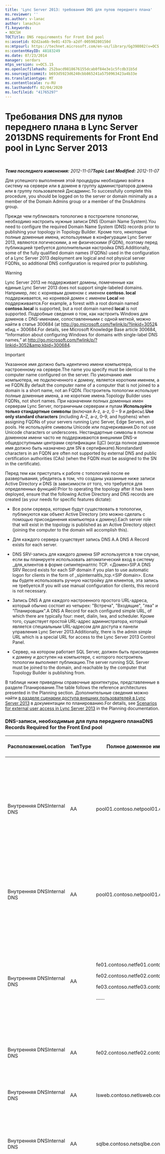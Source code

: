 ```yaml
---
title: 'Lync Server 2013: требования DNS для пулов переднего плана'
ms.reviewer: ''
ms.author: v-lanac
author: lanachin
f1.keywords:
- NOCSH
TOCTitle: DNS requirements for Front End pool
ms:assetid: 02d2aa6b-9e01-437b-a2df-00590280150d
ms:mtpsurl: https://technet.microsoft.com/en-us/library/Gg398082(v=OCS.15)
ms:contentKeyID: 48183249
ms.date: 07/23/2014
manager: serdars
mtps_version: v=OCS.15
ms.openlocfilehash: 252bacd9818676155dcab0f84e3e1c5fcdb31b5d
ms.sourcegitcommit: b693d5923d6240cbb865241a5750963423a4b33e
ms.translationtype: MT
ms.contentlocale: ru-RU
ms.lasthandoff: 02/04/2020
ms.locfileid: "41765297"
---
```

<div data-xmlns="http://www.w3.org/1999/xhtml">

<div class="topic" data-xmlns="http://www.w3.org/1999/xhtml" data-msxsl="urn:schemas-microsoft-com:xslt" data-cs="http://msdn.microsoft.com/en-us/">

<div data-asp="http://msdn2.microsoft.com/asp">

# <a name="dns-requirements-for-front-end-pool-in-lync-server-2013"></a><span data-ttu-id="2cce3-102">Требования DNS для пулов переднего плана в Lync Server 2013</span><span class="sxs-lookup"><span data-stu-id="2cce3-102">DNS requirements for Front End pool in Lync Server 2013</span></span>

</div>

<div id="mainSection">

<div id="mainBody">

<span> </span>

<span data-ttu-id="2cce3-103">_**Тема последнего изменения:** 2012-11-07_</span><span class="sxs-lookup"><span data-stu-id="2cce3-103">_**Topic Last Modified:** 2012-11-07_</span></span>

<span data-ttu-id="2cce3-104">Для успешного выполнения этой процедуры необходимо войти в систему на сервере или в домене в группу администраторов домена или в группу пользователей Днсадминс.</span><span class="sxs-lookup"><span data-stu-id="2cce3-104">To successfully complete this procedure, you should be logged on to the server or domain minimally as a member of the Domain Admins group or a member of the DnsAdmins group.</span></span>

<span data-ttu-id="2cce3-105">Прежде чем публиковать топологию в построителе топологии, необходимо настроить нужные записи DNS (Domain Name System).</span><span class="sxs-lookup"><span data-stu-id="2cce3-105">You need to configure the required Domain Name System (DNS) records prior to publishing your topology in Topology Builder.</span></span> <span data-ttu-id="2cce3-106">Кроме того, некоторые полные доменные имена, используемые в конфигурации Lync Server 2013, являются логическими, а не физическими (FQDN), поэтому перед публикацией требуется дополнительная настройка DNS.</span><span class="sxs-lookup"><span data-stu-id="2cce3-106">Additionally, some of the fully qualified domain names (FQDNs) used in the configuration of a Lync Server 2013 deployment are logical and not physical server FQDNs, so additional DNS configuration is required prior to publishing.</span></span>

<div>


> [!WARNING]  
> <span data-ttu-id="2cce3-107">Lync Server 2013 не поддерживает домены, помеченные как единые.</span><span class="sxs-lookup"><span data-stu-id="2cce3-107">Lync Server 2013 does not support single-labeled domains.</span></span> <span data-ttu-id="2cce3-108">Например, лес с корневым доменом с именем <STRONG>contoso. local</STRONG> поддерживается, но корневой домен с именем <STRONG>Local</STRONG> не поддерживается.</span><span class="sxs-lookup"><span data-stu-id="2cce3-108">For example, a forest with a root domain named <STRONG>contoso.local</STRONG> is supported, but a root domain named <STRONG>local</STRONG> is not supported.</span></span> <span data-ttu-id="2cce3-109">Подробные сведения о том, как настроить Windows для доменов с DNS-именами, сопоставленными с одной меткой, можно найти в статье 300684 (at <A class=uri href="http://go.microsoft.com/fwlink/p/?linkid=3052%26kbid=300684"> http://go.microsoft.com/fwlink/p/?linkid=3052&amp; кбид = 300684</A>.</span><span class="sxs-lookup"><span data-stu-id="2cce3-109">For details, see Microsoft Knowledge Base article 300684, “Information about configuring Windows for domains with single-label DNS names,” at <A class=uri href="http://go.microsoft.com/fwlink/p/?linkid=3052%26kbid=300684">http://go.microsoft.com/fwlink/p/?linkid=3052&amp;kbid=300684</A>.</span></span>



</div>

<div>


> [!IMPORTANT]  
> <span data-ttu-id="2cce3-110">Указанное имя должно быть идентично имени компьютера, настроенному на сервере.</span><span class="sxs-lookup"><span data-stu-id="2cce3-110">The name you specify must be identical to the computer name configured on the server.</span></span> <span data-ttu-id="2cce3-111">По умолчанию имя компьютера, не подключенного к домену, является коротким именем, а не FQDN.</span><span class="sxs-lookup"><span data-stu-id="2cce3-111">By default the computer name of a computer that is not joined to a domain is a short name, not an FQDN.</span></span> <span data-ttu-id="2cce3-112">Построитель топологии использует полные доменные имена, а не короткие имена.</span><span class="sxs-lookup"><span data-stu-id="2cce3-112">Topology Builder uses FQDNs, not short names.</span></span> <span data-ttu-id="2cce3-113">При назначении полных доменных имен серверам Lync Server, пограничным серверам и пулам <STRONG>Используйте только стандартные символы</STRONG> (включая A-z, a-z, 0 – 9 и дефисы).</span><span class="sxs-lookup"><span data-stu-id="2cce3-113"><STRONG>Use only standard characters</STRONG> (including A–Z, a–z, 0–9, and hyphens) when assigning FQDNs of your servers running Lync Server, Edge Servers, and pools.</span></span> <span data-ttu-id="2cce3-114">Не используйте символы Unicode или подчеркивания.</span><span class="sxs-lookup"><span data-stu-id="2cce3-114">Do not use Unicode characters or underscores.</span></span> <span data-ttu-id="2cce3-115">Нестандартные символы в полном доменном имени часто не поддерживаются внешними DNS-и общедоступными центрами сертификации (ЦС) (когда полное доменное имя должно быть назначено для SN в сертификате).</span><span class="sxs-lookup"><span data-stu-id="2cce3-115">Nonstandard characters in an FQDN are often not supported by external DNS and public certification authorities (CAs) (when the FQDN must be assigned to the SN in the certificate).</span></span>



</div>

<span data-ttu-id="2cce3-116">Перед тем как приступать к работе с топологией после ее развертывания, убедитесь в том, что созданы указанные ниже записи Active Directory и DNS (в зависимости от того, что требуется для определенных функций):</span><span class="sxs-lookup"><span data-stu-id="2cce3-116">Prior to operating the topology after it has been deployed, ensure that the following Active Directory and DNS records are created (as your needs for specific features dictate):</span></span>

  - <span data-ttu-id="2cce3-117">Все роли сервера, которые будут существовать в топологии, публикуются как объект Active Directory (это можно сделать с помощью присоединения компьютера к домену).</span><span class="sxs-lookup"><span data-stu-id="2cce3-117">Each server role that will exist in the topology is published as an Active Directory object (joining the computer to the domain will accomplish this).</span></span>

  - <span data-ttu-id="2cce3-118">Для каждого сервера существует запись DNS A.</span><span class="sxs-lookup"><span data-stu-id="2cce3-118">A DNS A Record exists for each server.</span></span>

  - <span data-ttu-id="2cce3-119">DNS SRV-запись для каждого домена SIP используется в том случае, если вы планируете использовать автоматический вход в систему \_для\_клиентов в форме сипинтерналтлс TCP. \<Домен\>SIP.</span><span class="sxs-lookup"><span data-stu-id="2cce3-119">A DNS SRV Record exists for each SIP domain if you plan to use automatic logon for clients in the form of \_sipinternaltls\_tcp.\<SIP domain\>.</span></span> <span data-ttu-id="2cce3-120">Если вы будете использовать ручную настройку для клиентов, эта запись не требуется.</span><span class="sxs-lookup"><span data-stu-id="2cce3-120">If you will use manual configuration for clients, this record is not necessary.</span></span>

  - <span data-ttu-id="2cce3-121">Запись DNS A для каждого настроенного простого URL-адреса, который обычно состоит из четырех: "Встреча", "Входящие", "лва" и "Планировщик".</span><span class="sxs-lookup"><span data-stu-id="2cce3-121">A DNS A Record for each configured simple URL, of which there are typically four: meet, dialin, lwa, and scheduler.</span></span> <span data-ttu-id="2cce3-122">Кроме того, существует простой URL-адрес администратора, который является специальным URL-адресом для доступа к панели управления Lync Server 2013.</span><span class="sxs-lookup"><span data-stu-id="2cce3-122">Additionally, there is the admin simple URL which is a special URL for access to the Lync Server 2013 Control Panel.</span></span>

  - <span data-ttu-id="2cce3-123">Сервер, на котором работает SQL Server, должен быть присоединен к домену и доступен на компьютере, с которого построитель топологии выполняет публикацию.</span><span class="sxs-lookup"><span data-stu-id="2cce3-123">The server running SQL Server must be joined to the domain, and reachable by the computer that Topology Builder is publishing from.</span></span>

<span data-ttu-id="2cce3-124">В таблице ниже приведены справочные архитектуры, представленные в разделе Планирование.</span><span class="sxs-lookup"><span data-stu-id="2cce3-124">The table follows the reference architectures presented in the Planning section.</span></span> <span data-ttu-id="2cce3-125">Дополнительные сведения можно найти [в разделе сценарии доступа внешних пользователей в Lync Server 2013](lync-server-2013-scenarios-for-external-user-access.md) в документации по планированию.</span><span class="sxs-lookup"><span data-stu-id="2cce3-125">For details, see [Scenarios for external user access in Lync Server 2013](lync-server-2013-scenarios-for-external-user-access.md) in the Planning documentation.</span></span>

<div id="sectionSection0" class="section">

### <a name="dns-records-required-for-the-front-end-pool"></a><span data-ttu-id="2cce3-126">DNS-записи, необходимые для пула переднего плана</span><span class="sxs-lookup"><span data-stu-id="2cce3-126">DNS Records Required for the Front End pool</span></span>

<table>
<colgroup>
<col style="width: 25%" />
<col style="width: 25%" />
<col style="width: 25%" />
<col style="width: 25%" />
</colgroup>
<thead>
<tr class="header">
<th><span data-ttu-id="2cce3-127">Расположение</span><span class="sxs-lookup"><span data-stu-id="2cce3-127">Location</span></span></th>
<th><span data-ttu-id="2cce3-128">Тип</span><span class="sxs-lookup"><span data-stu-id="2cce3-128">Type</span></span></th>
<th><span data-ttu-id="2cce3-129">Полное доменное имя</span><span class="sxs-lookup"><span data-stu-id="2cce3-129">FQDN</span></span></th>
<th><span data-ttu-id="2cce3-130">Карты и примечания</span><span class="sxs-lookup"><span data-stu-id="2cce3-130">Maps to/Comments</span></span></th>
</tr>
</thead>
<tbody>
<tr class="odd">
<td><p><span data-ttu-id="2cce3-131">Внутренняя DNS</span><span class="sxs-lookup"><span data-stu-id="2cce3-131">Internal DNS</span></span></p></td>
<td><p><span data-ttu-id="2cce3-132">А</span><span class="sxs-lookup"><span data-stu-id="2cce3-132">A</span></span></p></td>
<td><p><span data-ttu-id="2cce3-133">pool01.contoso.net</span><span class="sxs-lookup"><span data-stu-id="2cce3-133">pool01.contoso.net</span></span></p></td>
<td><p><span data-ttu-id="2cce3-134">Pool01 (Балансировка нагрузки DNS).</span><span class="sxs-lookup"><span data-stu-id="2cce3-134">Pool01 (DNS load balancing).</span></span> <span data-ttu-id="2cce3-135">Требуется запись DNS A для IP-адреса каждого сервера переднего плана в пуле, сопоставленная с полным доменным именем пула.</span><span class="sxs-lookup"><span data-stu-id="2cce3-135">Requires a DNS A record for the IP address of each Front End Server within the pool, mapping to the pool FQDN.</span></span></p></td>
</tr>
<tr class="even">
<td><p><span data-ttu-id="2cce3-136">Внутренняя DNS</span><span class="sxs-lookup"><span data-stu-id="2cce3-136">Internal DNS</span></span></p></td>
<td><p><span data-ttu-id="2cce3-137">А</span><span class="sxs-lookup"><span data-stu-id="2cce3-137">A</span></span></p></td>
<td><p><span data-ttu-id="2cce3-138">pool01.contoso.net</span><span class="sxs-lookup"><span data-stu-id="2cce3-138">pool01.contoso.net</span></span></p></td>
<td><p><span data-ttu-id="2cce3-139">Pool01 (виртуальный IP-адрес (VIP) балансировщика аппаратной балансировки нагрузки).</span><span class="sxs-lookup"><span data-stu-id="2cce3-139">Pool01 (virtual IP (VIP) of hardware load balancer).</span></span></p></td>
</tr>
<tr class="odd">
<td><p><span data-ttu-id="2cce3-140">Внутренняя DNS</span><span class="sxs-lookup"><span data-stu-id="2cce3-140">Internal DNS</span></span></p></td>
<td><p><span data-ttu-id="2cce3-141">А</span><span class="sxs-lookup"><span data-stu-id="2cce3-141">A</span></span></p></td>
<td><p><span data-ttu-id="2cce3-142">fe01.contoso.net</span><span class="sxs-lookup"><span data-stu-id="2cce3-142">fe01.contoso.net</span></span></p>
<p><span data-ttu-id="2cce3-143">fe02.contoso.net</span><span class="sxs-lookup"><span data-stu-id="2cce3-143">fe02.contoso.net</span></span></p>
<p><span data-ttu-id="2cce3-144">fe03.contoso.net</span><span class="sxs-lookup"><span data-stu-id="2cce3-144">fe03.contoso.net</span></span></p>
<p><span data-ttu-id="2cce3-145">…</span><span class="sxs-lookup"><span data-stu-id="2cce3-145">…</span></span></p></td>
<td><p><span data-ttu-id="2cce3-146">Сервер Pool01 переднего плана (узел 1).</span><span class="sxs-lookup"><span data-stu-id="2cce3-146">Pool01 Front End Server (NODE 1).</span></span></p>
<p><span data-ttu-id="2cce3-147">Сервер Pool01 переднего плана (узел 2).</span><span class="sxs-lookup"><span data-stu-id="2cce3-147">Pool01 Front End Server (NODE 2).</span></span></p>
<p><span data-ttu-id="2cce3-148">Сервер Pool01 переднего плана (узел 3).</span><span class="sxs-lookup"><span data-stu-id="2cce3-148">Pool01 Front End Server (NODE 3).</span></span></p>
<p><span data-ttu-id="2cce3-149">…</span><span class="sxs-lookup"><span data-stu-id="2cce3-149">…</span></span></p></td>
</tr>
<tr class="even">
<td><p><span data-ttu-id="2cce3-150">Внутренняя DNS</span><span class="sxs-lookup"><span data-stu-id="2cce3-150">Internal DNS</span></span></p></td>
<td><p><span data-ttu-id="2cce3-151">А</span><span class="sxs-lookup"><span data-stu-id="2cce3-151">A</span></span></p></td>
<td><p><span data-ttu-id="2cce3-152">fe02.contoso.net</span><span class="sxs-lookup"><span data-stu-id="2cce3-152">fe02.contoso.net</span></span></p></td>
<td><p><span data-ttu-id="2cce3-153">Сервер Pool01 переднего плана (узел 2).</span><span class="sxs-lookup"><span data-stu-id="2cce3-153">Pool01 Front End Server (NODE 2).</span></span></p></td>
</tr>
<tr class="odd">
<td><p><span data-ttu-id="2cce3-154">Внутренняя DNS</span><span class="sxs-lookup"><span data-stu-id="2cce3-154">Internal DNS</span></span></p></td>
<td><p><span data-ttu-id="2cce3-155">А</span><span class="sxs-lookup"><span data-stu-id="2cce3-155">A</span></span></p></td>
<td><p><span data-ttu-id="2cce3-156">lsweb.contoso.net</span><span class="sxs-lookup"><span data-stu-id="2cce3-156">lsweb.contoso.net</span></span></p></td>
<td><p><span data-ttu-id="2cce3-157">Pool01 (VIP) для веб-трафика между клиентом и сервером.</span><span class="sxs-lookup"><span data-stu-id="2cce3-157">Pool01 (VIP) for client-to-server web traffic.</span></span></p></td>
</tr>
<tr class="even">
<td><p><span data-ttu-id="2cce3-158">Внутренняя DNS</span><span class="sxs-lookup"><span data-stu-id="2cce3-158">Internal DNS</span></span></p></td>
<td><p><span data-ttu-id="2cce3-159">А</span><span class="sxs-lookup"><span data-stu-id="2cce3-159">A</span></span></p></td>
<td><p><span data-ttu-id="2cce3-160">sqlbe.contoso.net</span><span class="sxs-lookup"><span data-stu-id="2cce3-160">sqlbe.contoso.net</span></span></p></td>
<td><p><span data-ttu-id="2cce3-161">Сервер Pool01 Server, на котором запущен SQL Server 2008 R2.</span><span class="sxs-lookup"><span data-stu-id="2cce3-161">Pool01 Back End Server running SQL Server 2008 R2.</span></span></p></td>
</tr>
<tr class="odd">
<td><p><span data-ttu-id="2cce3-162">Внутренняя DNS</span><span class="sxs-lookup"><span data-stu-id="2cce3-162">Internal DNS</span></span></p></td>
<td><p><span data-ttu-id="2cce3-163">А</span><span class="sxs-lookup"><span data-stu-id="2cce3-163">A</span></span></p></td>
<td><p><span data-ttu-id="2cce3-164">sip.contoso.com</span><span class="sxs-lookup"><span data-stu-id="2cce3-164">sip.contoso.com</span></span></p></td>
<td><p><span data-ttu-id="2cce3-165">Требуется для Lync Phone Edition или для автоматического входа в систему клиентов без DNS SRV-записей и для строгого сопоставления доменов.</span><span class="sxs-lookup"><span data-stu-id="2cce3-165">Required for Lync Phone Edition, or automatic logon of clients without DNS SRV records, and for strict domain matching.</span></span> <span data-ttu-id="2cce3-166">Не является обязательным для всех случаев.</span><span class="sxs-lookup"><span data-stu-id="2cce3-166">Not required in all cases.</span></span></p></td>
</tr>
<tr class="even">
<td><p><span data-ttu-id="2cce3-167">Внутренняя DNS</span><span class="sxs-lookup"><span data-stu-id="2cce3-167">Internal DNS</span></span></p></td>
<td><p><span data-ttu-id="2cce3-168">А</span><span class="sxs-lookup"><span data-stu-id="2cce3-168">A</span></span></p></td>
<td><p><span data-ttu-id="2cce3-169">sip.fabrikam.com</span><span class="sxs-lookup"><span data-stu-id="2cce3-169">sip.fabrikam.com</span></span></p></td>
<td><p><span data-ttu-id="2cce3-170">Предполагается наличие второго домена SIP.</span><span class="sxs-lookup"><span data-stu-id="2cce3-170">Assumes a second SIP domain.</span></span> <span data-ttu-id="2cce3-171">Требуется для Lync Phone Edition, автоматического входа в систему клиентов без DNS SRV-записей и для строгого сопоставления доменов.</span><span class="sxs-lookup"><span data-stu-id="2cce3-171">Required for Lync Phone Edition, automatic logon of clients without DNS SRV records, and for strict domain matching.</span></span> <span data-ttu-id="2cce3-172">Не является обязательным для всех случаев.</span><span class="sxs-lookup"><span data-stu-id="2cce3-172">Not required in all cases.</span></span></p></td>
</tr>
<tr class="odd">
<td><p><span data-ttu-id="2cce3-173">Внутренняя DNS</span><span class="sxs-lookup"><span data-stu-id="2cce3-173">Internal DNS</span></span></p></td>
<td><p><span data-ttu-id="2cce3-174">А</span><span class="sxs-lookup"><span data-stu-id="2cce3-174">A</span></span></p></td>
<td><p><span data-ttu-id="2cce3-175">dialin.contoso.com</span><span class="sxs-lookup"><span data-stu-id="2cce3-175">dialin.contoso.com</span></span></p></td>
<td><p><span data-ttu-id="2cce3-176">Простой URL-адрес для конференц-связи с телефонным подключением, опубликованный внутренне — сервер переднего плана (или режиссер, если он установлен) отвечает на простые URL-запросы.</span><span class="sxs-lookup"><span data-stu-id="2cce3-176">Simple URL for dial-in conferencing published internally – Front End Server (or Director, if installed) responds to simple URL queries.</span></span></p></td>
</tr>
<tr class="even">
<td><p><span data-ttu-id="2cce3-177">Внутренняя DNS</span><span class="sxs-lookup"><span data-stu-id="2cce3-177">Internal DNS</span></span></p></td>
<td><p><span data-ttu-id="2cce3-178">А</span><span class="sxs-lookup"><span data-stu-id="2cce3-178">A</span></span></p></td>
<td><p><span data-ttu-id="2cce3-179">meet.contoso.com</span><span class="sxs-lookup"><span data-stu-id="2cce3-179">meet.contoso.com</span></span></p></td>
<td><p><span data-ttu-id="2cce3-180">Простой URL-адрес для конференций, опубликованный внутренне — сервер переднего плана (или режиссер, если он установлен) отвечает на простые URL-запросы.</span><span class="sxs-lookup"><span data-stu-id="2cce3-180">Simple URL for conferences published internally – Front End Server (or Director, if installed) responds to simple URL queries.</span></span></p></td>
</tr>
<tr class="odd">
<td><p><span data-ttu-id="2cce3-181">Внутренняя DNS</span><span class="sxs-lookup"><span data-stu-id="2cce3-181">Internal DNS</span></span></p></td>
<td><p><span data-ttu-id="2cce3-182">А</span><span class="sxs-lookup"><span data-stu-id="2cce3-182">A</span></span></p></td>
<td><p><span data-ttu-id="2cce3-183">admin.contoso.com</span><span class="sxs-lookup"><span data-stu-id="2cce3-183">admin.contoso.com</span></span></p>
<p><span data-ttu-id="2cce3-184">RAS</span><span class="sxs-lookup"><span data-stu-id="2cce3-184">admin</span></span></p></td>
<td><p><span data-ttu-id="2cce3-185">Необязательная запись, простой URL-адрес для панели управления Lync Server 2013, опубликованный внутренним образом сервер переднего плана (или режиссер, если он установлен) отвечает на простые URL-запросы.</span><span class="sxs-lookup"><span data-stu-id="2cce3-185">Optional record, simple URL for Lync Server 2013 Control Panel published internally - Front End Server (or Director, if installed) responds to simple URL queries.</span></span> <span data-ttu-id="2cce3-186">Рекомендуется только имя узла (имя домена не поддерживается).</span><span class="sxs-lookup"><span data-stu-id="2cce3-186">Host name only (no domain name) is recommended.</span></span></p></td>
</tr>
</tbody>
</table>


<div>


> [!NOTE]  
> <span data-ttu-id="2cce3-187">VIP = виртуальный IP-адрес для подсистемы балансировки нагрузки для оборудования</span><span class="sxs-lookup"><span data-stu-id="2cce3-187">VIP = Virtual IP address for hardware load balancer</span></span>



</div>

</div>

<div>

## <a name="dns-srv-records-for-the-front-end-pool"></a><span data-ttu-id="2cce3-188">Записи DNS SRV для пула переднего плана</span><span class="sxs-lookup"><span data-stu-id="2cce3-188">DNS SRV Records for the Front End pool</span></span>


<table style="width:100%;">
<colgroup>
<col style="width: 16%" />
<col style="width: 16%" />
<col style="width: 16%" />
<col style="width: 16%" />
<col style="width: 16%" />
<col style="width: 16%" />
</colgroup>
<thead>
<tr class="header">
<th><span data-ttu-id="2cce3-189">Расположение</span><span class="sxs-lookup"><span data-stu-id="2cce3-189">Location</span></span></th>
<th><span data-ttu-id="2cce3-190">Тип</span><span class="sxs-lookup"><span data-stu-id="2cce3-190">Type</span></span></th>
<th><span data-ttu-id="2cce3-191">Полное доменное имя</span><span class="sxs-lookup"><span data-stu-id="2cce3-191">FQDN</span></span></th>
<th><span data-ttu-id="2cce3-192">Целевое полное доменное имя</span><span class="sxs-lookup"><span data-stu-id="2cce3-192">Target FQDN</span></span></th>
<th><span data-ttu-id="2cce3-193">Порт</span><span class="sxs-lookup"><span data-stu-id="2cce3-193">Port</span></span></th>
<th><span data-ttu-id="2cce3-194">Карты и примечания</span><span class="sxs-lookup"><span data-stu-id="2cce3-194">Maps to/Comments</span></span></th>
</tr>
</thead>
<tbody>
<tr class="odd">
<td><p><span data-ttu-id="2cce3-195">Внутренняя DNS</span><span class="sxs-lookup"><span data-stu-id="2cce3-195">Internal DNS</span></span></p></td>
<td><p><span data-ttu-id="2cce3-196">SRV</span><span class="sxs-lookup"><span data-stu-id="2cce3-196">SRV</span></span></p></td>
<td><p><span data-ttu-id="2cce3-197">_sipinternaltls. _tcp. contoso. com</span><span class="sxs-lookup"><span data-stu-id="2cce3-197">_sipinternaltls._tcp.contoso.com</span></span></p></td>
<td><p><span data-ttu-id="2cce3-198">pool01.contoso.com</span><span class="sxs-lookup"><span data-stu-id="2cce3-198">pool01.contoso.com</span></span></p></td>
<td><p><span data-ttu-id="2cce3-199">5061</span><span class="sxs-lookup"><span data-stu-id="2cce3-199">5061</span></span></p></td>
<td><p><span data-ttu-id="2cce3-200">Требуется для автоматической настройки клиентов Lync 2013 для внутреннего использования.</span><span class="sxs-lookup"><span data-stu-id="2cce3-200">Required for automatic configuration of Lync 2013 clients to work internally.</span></span></p></td>
</tr>
<tr class="even">
<td><p><span data-ttu-id="2cce3-201">Внутренняя DNS</span><span class="sxs-lookup"><span data-stu-id="2cce3-201">Internal DNS</span></span></p></td>
<td><p><span data-ttu-id="2cce3-202">SRV</span><span class="sxs-lookup"><span data-stu-id="2cce3-202">SRV</span></span></p></td>
<td><p><span data-ttu-id="2cce3-203">_sipinternaltls. _tcp. fabrikam. com</span><span class="sxs-lookup"><span data-stu-id="2cce3-203">_sipinternaltls._tcp.fabrikam.com</span></span></p></td>
<td><p><span data-ttu-id="2cce3-204">pool01.fabrikam.com</span><span class="sxs-lookup"><span data-stu-id="2cce3-204">pool01.fabrikam.com</span></span></p></td>
<td><p><span data-ttu-id="2cce3-205">5061</span><span class="sxs-lookup"><span data-stu-id="2cce3-205">5061</span></span></p></td>
<td><p><span data-ttu-id="2cce3-206">Требуется для автоматической настройки клиентов Lync 2013 для внутреннего использования.</span><span class="sxs-lookup"><span data-stu-id="2cce3-206">Required for automatic configuration of Lync 2013 clients to work internally.</span></span></p></td>
</tr>
<tr class="odd">
<td><p><span data-ttu-id="2cce3-207">Внутренняя DNS</span><span class="sxs-lookup"><span data-stu-id="2cce3-207">Internal DNS</span></span></p></td>
<td><p><span data-ttu-id="2cce3-208">SRV</span><span class="sxs-lookup"><span data-stu-id="2cce3-208">SRV</span></span></p></td>
<td><p><span data-ttu-id="2cce3-209">_ntp. _udp. contoso. com</span><span class="sxs-lookup"><span data-stu-id="2cce3-209">_ntp._udp.contoso.com</span></span></p></td>
<td><p><span data-ttu-id="2cce3-210">dc01.contoso.com</span><span class="sxs-lookup"><span data-stu-id="2cce3-210">dc01.contoso.com</span></span></p></td>
<td><p><span data-ttu-id="2cce3-211">123</span><span class="sxs-lookup"><span data-stu-id="2cce3-211">123</span></span></p></td>
<td><p><span data-ttu-id="2cce3-212">Для устройств с Lync Phone Edition требуется источник сетевого времени (NTP).</span><span class="sxs-lookup"><span data-stu-id="2cce3-212">Network Time Protocol (NTP) source required for devices running Lync Phone Edition.</span></span> <span data-ttu-id="2cce3-213">На внутреннем уровне это значение должно указывать на контроллер домена.</span><span class="sxs-lookup"><span data-stu-id="2cce3-213">Internally, this should point to the domain controller.</span></span> <span data-ttu-id="2cce3-214">Если контроллер домена не определен, он попытается использовать сервер NTP time.windows.com.</span><span class="sxs-lookup"><span data-stu-id="2cce3-214">If the domain controller is not defined, it will try to use the NTP server time.windows.com.</span></span></p></td>
</tr>
</tbody>
</table>


</div>

</div>

<span> </span>

</div>

</div>

</div>

